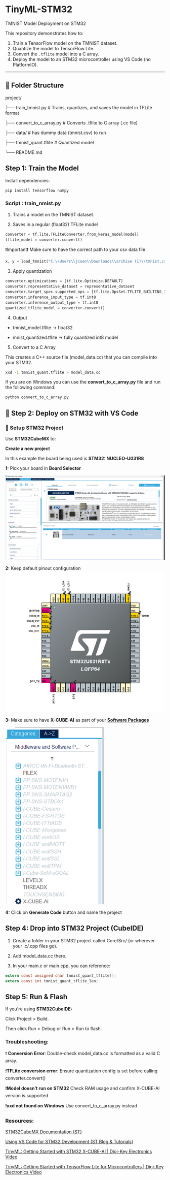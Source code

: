 # TinyML-STM32
TMNIST Model Deployment on STM32

This repository demonstrates how to:

1. Train a TensorFlow model on the TMNIST dataset.
2. Quantize the model to TensorFlow Lite.
3. Convert the `.tflite` model into a C array.
4. Deploy the model to an STM32 microcontroller using VS Code (no PlatformIO).

---

## 📁 Folder Structure

project/

├── train_tmnist.py # Trains, quantizes, and saves the model in TFLite format

├── convert_to_c_array.py # Converts .tflite to C array (.cc file)

├── data/ # has dummy data (tmnist.csv) to run

├── tmnist_quant.tflite # Quantized model

└── README.md

## Step 1: Train the Model

Install dependencies:
```bash
pip install tensorflow numpy
```
### Script : train_nmist.py
1. Trains a model on the TMNIST dataset.

2. Saves in a regular (float32) TFLite model
 
```python
converter = tf.lite.TFLiteConverter.from_keras_model(model)
tflite_model = converter.convert()
```
❗Important❗
Make sure to have the correct path to your csv data file 
```python
x, y = load_tmnist("C:\\Users\\jcuen\\Downloads\\archive (1)\\tmnist.csv") # add the path to your file
```

3. Apply quantization

```python
converter.optimizations = [tf.lite.Optimize.DEFAULT]
converter.representative_dataset = representative_dataset
converter.target_spec.supported_ops = [tf.lite.OpsSet.TFLITE_BUILTINS_INT8]
converter.inference_input_type = tf.int8
converter.inference_output_type = tf.int8
quantized_tflite_model = converter.convert()

```
4. Output 
- tmnist_model.tflite → float32

- mnist_quantized.tflite → fully quantized int8 model

5. Convert to a C Array

This creates a C++ source file (model_data.cc) that you can compile into your STM32.

```bash
xxd -i tmnist_quant.tflite > model_data.cc
```

If you are on Windows you can use the **convert_to_c_array.py** file and run the following command:

```bash
python convert_to_c_array.py
```

## 🔌 Step 2: Deploy on STM32 with VS Code

### 🧩 Setup STM32 Project

Use **STM32CubeMX** to:

**Create a new project**

In this example the board being used is **STM32: NUCLEO-U031R8**

**1:** Pick your board in **Board Selector**

![Board Selector](images/image.png) 

**2:** Keep default pinout configuration 
![Pinout](images/image_2.png) 

**3:** Make sure to have **X-CUBE-AI** as part of your [**Software Packages**](https://www.st.com/en/embedded-software/x-cube-ai.html)

![Pinout](images/image_3.png) 

**4:** Click on **Generate Code** button and name the project

## Step 4: Drop into STM32 Project (CubeIDE)
1. Create a folder in your STM32 project called Core/Src/ (or wherever your .c/.cpp files go).

2. Add model_data.cc there.

3. In your main.c or main.cpp, you can reference:

```c
extern const unsigned char tmnist_quant_tflite[];
extern const int tmnist_quant_tflite_len;
```
## Step 5: Run & Flash
If you're using **STM32CubeIDE:**

Click Project > Build.

Then click Run > Debug or Run > Run to flash.

### Troubleshooting:

❗ **Conversion Error**:
Double-check model_data.cc is formatted as a valid C array.

❗**TFLite conversion error**:
Ensure quantization config is set before calling converter.convert()

❗**Model doesn’t run on STM32**	
Check RAM usage and confirm X-CUBE-AI version is supported

❗**xxd not found on Windows**
Use convert_to_c_array.py instead

### Resources:

[STM32CubeMX Documentation (ST)](https://www.st.com/en/development-tools/stm32cubemx.html)

[Using VS Code for STM32 Development (ST Blog & Tutorials)](https://www.st.com/resource/en/user_manual/um2576-getting-started-with-stm32cubemx-for-vscode-stmicroelectronics.pdf)

[TinyML: Getting Started with STM32 X-CUBE-AI | Digi-Key Electronics Video](https://www.youtube.com/watch?v=crJcDqIUbP4&t=378s)

[TinyML: Getting Started with TensorFlow Lite for Microcontrollers | Digi-Key Electronics Video](https://www.youtube.com/watch?v=gDFWCxrJruQ&t=524s)



